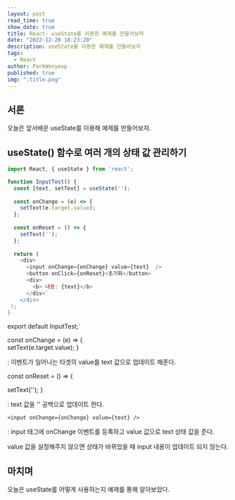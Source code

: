 ```yaml
---
layout: post
read_time: true
show_date: true
title: React- useState를 이용한 예제를 만들어보자
date: "2022-12-20 18:23:20"
description: useState를 이용한 예제를 만들어보자
tags:
  - React
author: ParkWonyeop
published: true
img: ":title.png"
---
```


## 서론

오늘은 앞서배운 useState를 이용해 예제를 만들어보자.  

## useState() 함수로 여러 개의 상태 값 관리하기

```javascript
import React, { useState } from 'react';  

function InputTest() {  
  const [text, setText] = useState('');  
  
  const onChange = (e) => {  
    setText(e.target.value);  
  };  
  
  const onReset = () => {  
    setText('');  
  };  
  
  return (  
    <div>  
      <input onChange={onChange} value={text}  />  
      <button onClick={onReset}>초기화</button>  
      <div>  
        <b> 내용: {text}</b>  
      </div>`  
    </div>  
 );  
}  
```

export default InputTest;`  

const onChange = (e) => {  
    setText(e.target.value); }  

: 이벤트가 일어나는 타겟의 value를 text 값으로 업데이트 해준다.  

const onReset = () => {  
  
  setText(''); }  

: text 값을 '' 공백으로 업데이트 한다.  

`<input onChange={onChange} value={text} />`  

: input 태그에 onChange 이벤트를 등록하고 value 값으로 text 상태 값을 준다.  

value 값을 설정해주지 않으면 상태가 바뀌었을 때 input 내용이 업데이트 되지 않는다.  

## 마치며

오늘은 useState를 어떻게 사용하는지 예제를 통해 알아보았다.  